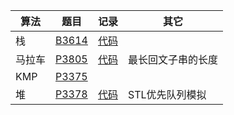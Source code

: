 | 算法 | 题目 | 记录 | 其它 |
|-------|--------|--------|--------|
| 栈 | [B3614](https://www.luogu.com.cn/problem/B3614) | [代码](https://www.luogu.com.cn/record/163586545) | |
| 马拉车 | [P3805](https://www.luogu.com.cn/problem/P3805)  | [代码](https://www.luogu.com.cn/record/163591250) | 最长回文子串的长度 |
| KMP | [P3375](https://www.luogu.com.cn/problem/P3375) | | |
| 堆 | [P3378](https://www.luogu.com.cn/problem/P3378) | [代码](https://www.luogu.com.cn/record/163592425) | STL优先队列模拟 |

